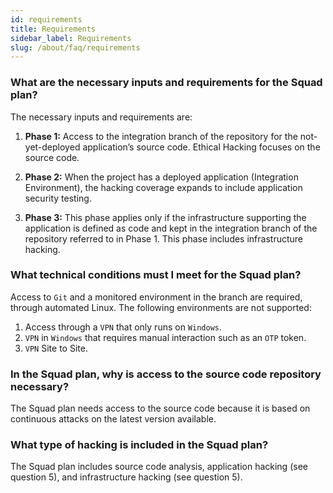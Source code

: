 ```yaml
---
id: requirements
title: Requirements
sidebar_label: Requirements
slug: /about/faq/requirements
---
```


### What are the necessary inputs and requirements for the Squad plan?
The necessary inputs
and requirements are:

1. **Phase 1:**
Access to the integration branch
of the repository
for the not-yet-deployed
application’s source code.
Ethical Hacking focuses
on the source code.

1. **Phase 2:**
When the project has
a deployed application
(Integration Environment),
the hacking coverage expands
to include application security testing.

1. **Phase 3:**
This phase applies only if
the infrastructure supporting the application
is defined as code
and kept in the integration branch
of the repository referred to in Phase 1.
This phase includes infrastructure hacking.

### What technical conditions must I meet for the Squad plan?

Access to `Git` and a monitored environment
in the branch are required,
through automated Linux.
The following environments are not supported:

1. Access through a `VPN` that only runs on `Windows`.
1. `VPN` in `Windows`
that requires manual interaction
such as an `OTP` token.
1. `VPN` Site to Site.

### In the Squad plan, why is access to the source code repository necessary?
The Squad plan needs
access to the source code
because it is based on
continuous attacks
on the latest version available.

### What type of hacking is included in the Squad plan?
The Squad plan includes
source code analysis,
application hacking
(see question 5),
and infrastructure hacking
(see question 5).
